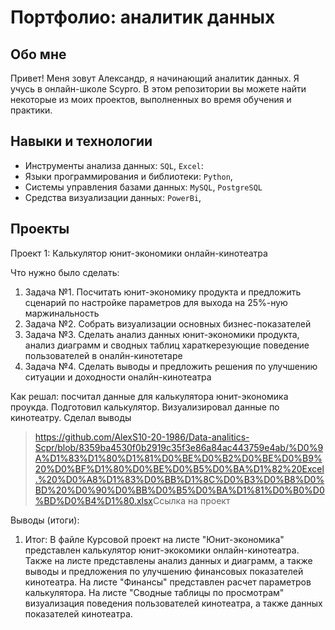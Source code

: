 # Портфолио: аналитик данных

## Обо мне 

Привет! Меня зовут Александр, я начинающий аналитик данных. 
Я учусь в онлайн-школе Scypro.
В этом репозитории вы можете найти некоторые из моих проектов, выполненных во время обучения и практики.
<br>

## Навыки и технологии
- Инструменты анализа данных: ``SQL``, ``Excel``: 
- Языки программирования и библиотеки: ``Python``,
- Системы управления базами данных: ``MySQL``, ``PostgreSQL``
- Средства визуализации данных: ``PowerBi``,

## Проекты
<p> Проект 1: Калькулятор юнит-экономики онлайн-кинотеатра</p>
<p>Что нужно было сделать:<p>
<ol>
  <li>Задача №1. Посчитать юнит-экономику продукта и предложить сценарий по настройке параметров для выхода на 25%-ную маржинальность </li>
  <li>Задача №2. Собрать визуализации основных бизнес-показателей </li>
  <li>Задача №3. Сделать анализ данных юнит-экономики продукта, анализ диаграмм и сводных таблиц хараткерезующие поведение пользователей в оналйн-кинотетаре </li>
  <li>Задача №4. Сделать выводы и предложить решения по улучшению ситуации и доходности оналйн-кинотеатра</li>
</ol>

<p>Как решал: посчитал данные для калькулятора юнит-экономика проукда. Подготовил калькулятор. Визуализировал данные по кинотеатру. Сделал выводы <p>

> <https://github.com/AlexS10-20-1986/Data-analitics-Scpr/blob/8359ba4530f0b2919c35f3e86a84ac443759e4ab/%D0%9A%D1%83%D1%80%D1%81%D0%BE%D0%B2%D0%BE%D0%B9%20%D0%BF%D1%80%D0%BE%D0%B5%D0%BA%D1%82%20Excel.%20%D0%A8%D1%83%D0%BB%D1%8C%D0%B3%D0%B8%D0%BD%20%D0%90%D0%BB%D0%B5%D0%BA%D1%81%D0%B0%D0%BD%D0%B4%D1%80.xlsx>Ссылка на проект</a>

<p>Выводы (итоги):<p>
<ol>
  <li>Итог: В файле Курсовой проект на листе "Юнит-экономика" представлен калькулятор юнит-экокомики онлайн-кинотеатра. Также на листе представлены анализ данных и диаграмм, а также выводы и предложения по улучшению финансовых показателей кинотеатра. На листе "Финансы" представлен расчет параметров калькулятора. На листе "Сводные таблицы по просмотрам" визуализация поведения пользователей кинотеатра, а также данных показателей кинотеатра. </li>
</ol>
<br> 
